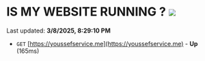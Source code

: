 # IS MY WEBSITE RUNNING ? [![](https://img.shields.io/static/v1?label=Sponsor&message=%E2%9D%A4&logo=GitHub&color=%23fe8e86)](https://github.com/sponsors/Youssef-Lehmam)

Last updated: **3/8/2025, 8:29:10 PM**

- `GET` [https://youssefservice.me](https://youssefservice.me) - **Up** (165ms)
